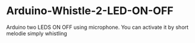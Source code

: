 # Arduino-Whistle-2-LED-ON-OFF
Arduino two LEDS ON OFF using microphone. You can activate it by short melodie simply whistling
